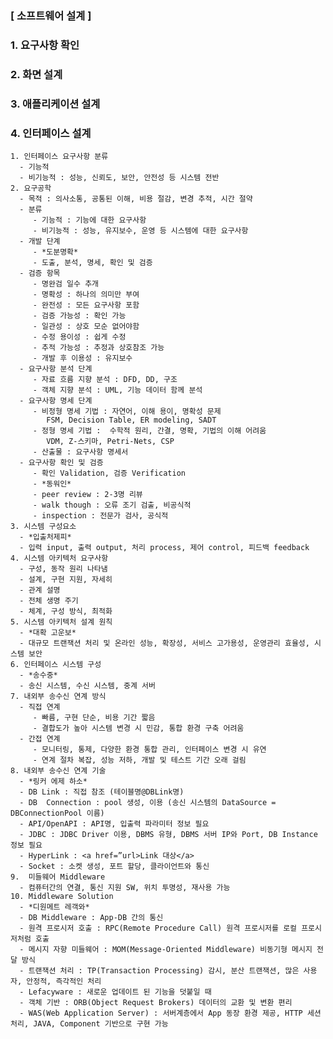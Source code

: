 ### [ 소프트웨어 설계 ]

### 1. 요구사항 확인
### 2. 화면 설계
### 3. 애플리케이션 설계
### 4. 인터페이스 설계
    1. 인터페이스 요구사항 분류
      - 기능적
      - 비기능적 : 성능, 신뢰도, 보안, 안전성 등 시스템 전반
    2. 요구공학
      - 목적 : 의사소통, 공통된 이해, 비용 절감, 변경 추적, 시간 절약
      - 분류
         - 기능적 : 기능에 대한 요구사항
         - 비기능적 : 성능, 유지보수, 운영 등 시스템에 대한 요구사항
      - 개발 단계
         - *도분명확*
         - 도출, 분석, 명세, 확인 및 검증
      - 검증 항목
         - 명완검 일수 추개
         - 명확성 : 하나의 의미만 부여
         - 완전성 : 모든 요구사항 포함
         - 검증 가능성 : 확인 가능
         - 일관성 : 상호 모순 없어야함
         - 수정 용이성 : 쉽게 수정
         - 추적 가능성 : 추정과 상호참조 가능
         - 개발 후 이용성 : 유지보수
      - 요구사항 분석 단계
         - 자료 흐름 지향 분석 : DFD, DD, 구조
         - 객체 지향 분석 : UML, 기능 데이터 함께 분석
      - 요구사항 명세 단계
         - 비정형 명세 기법 : 자연어, 이해 용이, 명확성 문제
            FSM, Decision Table, ER modeling, SADT
         - 정형 명세 기법 :  수학적 원리, 간결, 명확, 기법의 이해 어려움
            VDM, Z-스키마, Petri-Nets, CSP
         - 산출물 : 요구사항 명세서
      - 요구사항 확인 및 검증
         - 확인 Validation, 검증 Verification
         - *동워인*
         - peer review : 2-3명 리뷰
         - walk though : 오류 조기 검출, 비공식적
         - inspection : 전문가 검사, 공식적
    3. 시스템 구성요소
      - *입출처제피*
      - 입력 input, 출력 output, 처리 process, 제어 control, 피드백 feedback
    4. 시스템 아키텍처 요구사항
      - 구성, 동작 원리 나타냄
      - 설계, 구현 지원, 자세히
      - 관계 설명
      - 전체 생명 주기
      - 체계, 구성 방식, 최적화
    5. 시스템 아키텍처 설계 원칙
      - *대확 고운보*
      - 대규모 트랜잭션 처리 및 온라인 성능, 확장성, 서비스 고가용성, 운영관리 효율성, 시스템 보안
    6. 인터페이스 시스템 구성
      - *송수중*
      - 송신 시스템, 수신 시스템, 중계 서버
    7. 내외부 송수신 연계 방식
      - 직접 연계
         - 빠름, 구현 단순, 비용 기간 짧음
         - 결합도가 높아 시스템 변경 시 민감, 통합 환경 구축 어려움
      - 간접 연계
         - 모니터링, 통제, 다양한 환경 통합 관리, 인터페이스 변경 시 유연
         - 연계 절차 복잡, 성능 저하, 개발 및 테스트 기간 오래 걸림
    8. 내외부 송수신 연계 기술
      - *링커 에제 하소*
      - DB Link : 직접 참조 (테이블명@DBLink명)
      - DB  Connection : pool 생성, 이용 (송신 시스템의 DataSource = DBConnectionPool 이름)
      - API/OpenAPI : API명, 입출력 파라미터 정보 필요
      - JDBC : JDBC Driver 이용, DBMS 유형, DBMS 서버 IP와 Port, DB Instance 정보 필요
      - HyperLink : <a href=”url>Link 대상</a>
      - Socket : 소켓 생성, 포트 할당, 클라이언트와 통신
    9.  미들웨어 Middleware
      - 컴퓨터간의 연결, 통신 지원 SW, 위치 투명성, 재사용 가능
    10. Middleware Solution
      - *디원메트 레객와*
      - DB Middleware : App-DB 간의 통신
      - 원격 프로시저 호출 : RPC(Remote Procedure Call) 원격 프로시저를 로컬 프로시저처럼 호출
      - 메시지 자향 미들웨어 : MOM(Message-Oriented Middleware) 비동기형 메시지 전달 방식
      - 트랜잭션 처리 : TP(Transaction Processing) 감시, 분산 트랜잭션, 많은 사용자, 안정적, 즉각적인 처리
      - Lefacyware : 새로운 업데이트 된 기능을 덧붙일 때
      - 객체 기반 : ORB(Object Request Brokers) 데이터의 교환 및 변환 편리
      - WAS(Web Application Server) : 서버계층에서 App 동장 환경 제공, HTTP 세션 처리, JAVA, Component 기반으로 구현 가능
